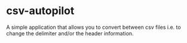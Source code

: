 # csv-autopilot
A simple application that allows you to convert between csv files i.e. to change the delimiter and/or the header information.
